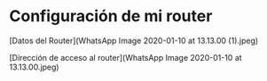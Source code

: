 # Configuración de mi router

[Datos del Router](WhatsApp Image 2020-01-10 at 13.13.00 (1).jpeg)

[Dirección de acceso al router](WhatsApp Image 2020-01-10 at 13.13.00.jpeg)
